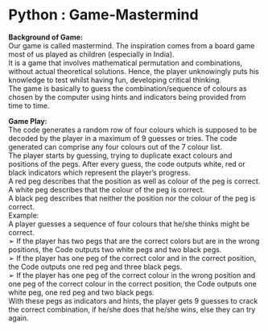 # Python : Game-Mastermind

**Background of Game:**<br>
Our game is called mastermind. The inspiration comes from a board game most of us
played as children (especially in India).<br>
It is a game that involves mathematical permutation and combinations, without actual
theoretical solutions. Hence, the player unknowingly puts his knowledge to test whilst
having fun, developing critical thinking.<br>
The game is basically to guess the combination/sequence of colours as chosen by the
computer using hints and indicators being provided from time to time.

**Game Play:**<br>
The code generates a random row of four colours which is supposed to be decoded by
the player in a maximum of 9 guesses or tries. The code generated can comprise any
four colours out of the 7 colour list.<br>
The player starts by guessing, trying to duplicate exact colours and positions of the
pegs. After every guess, the code outputs white, red or black indicators which represent
the player’s progress.<br>
A red peg describes that the position as well as colour of the peg is correct.<br>
A white peg describes that the colour of the peg is correct.<br>
A black peg describes that neither the position nor the colour of the peg is correct.<br>
Example:<br>
A player guesses a sequence of four colours that he/she thinks might be correct.<br>
➢ If the player has two pegs that are the correct colors but are in the wrong
positions, the Code outputs two white pegs and two black pegs.<br>
➢ If the player has one peg of the correct color and in the correct position, the
Code outputs one red peg and three black pegs.<br>
➢ If the player has one peg of the correct colour in the wrong position and one
peg of the correct colour in the correct position, the Code outputs one white
peg, one red peg and two black pegs.<br>
With these pegs as indicators and hints, the player gets 9 guesses to crack the
correct combination, if he/she does that he/she wins, else they can try again.<br>


